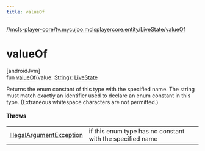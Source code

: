 ```yaml
---
title: valueOf
---
```

//[mcls-player-core](../../../index.html)/[tv.mycujoo.mclsplayercore.entity](../index.html)/[LiveState](index.html)/[valueOf](value-of.html)



# valueOf



[androidJvm]\
fun [valueOf](value-of.html)(value: [String](https://kotlinlang.org/api/latest/jvm/stdlib/kotlin/-string/index.html)): [LiveState](index.html)



Returns the enum constant of this type with the specified name. The string must match exactly an identifier used to declare an enum constant in this type. (Extraneous whitespace characters are not permitted.)



#### Throws


| | |
|---|---|
| [IllegalArgumentException](https://kotlinlang.org/api/latest/jvm/stdlib/kotlin/-illegal-argument-exception/index.html) | if this enum type has no constant with the specified name |



